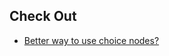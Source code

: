 ## Check Out

- [Better way to use choice nodes?](https://github.com/L3MON4D3/LuaSnip/blob/master/DOC.md#select_choice)
